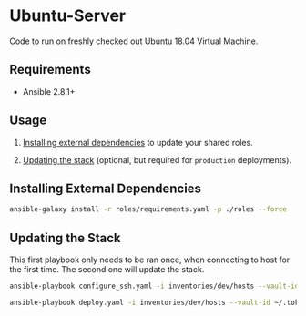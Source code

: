 # Ubuntu-Server
Code to run on freshly checked out Ubuntu 18.04 Virtual Machine.

## Requirements
- Ansible 2.8.1+

## Usage
1. [Installing external dependencies](#installing-external-dependencies) to update your shared roles.

2. [Updating the stack](#updating-the-stack) (optional, but required for `production` deployments).

## Installing External Dependencies
```bash
ansible-galaxy install -r roles/requirements.yaml -p ./roles --force
```

## Updating the Stack
This first playbook only needs to be ran once, when connecting to host for the first time. The second one will update the stack.

```bash
ansible-playbook configure_ssh.yaml -i inventories/dev/hosts --vault-id ~/.tokens/master_id
```

```bash
ansible-playbook deploy.yaml -i inventories/dev/hosts --vault-id ~/.tokens/master_id
```
